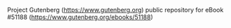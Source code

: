 Project Gutenberg (https://www.gutenberg.org) public repository for eBook #51188 (https://www.gutenberg.org/ebooks/51188)
